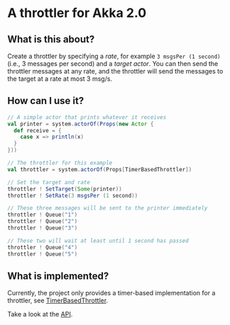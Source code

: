 A throttler for Akka 2.0
========================

What is this about?
--------------------

Create a throttler by specifying a _rate_, for example `3 msgsPer (1 second)` (i.e., 3 messages per second) and a _target actor_. You can then send the throttler messages at any rate, and the throttler will send the messages to the target at a rate at most 3 msg/s.

How can I use it?
-----------------

```scala
// A simple actor that prints whatever it receives
val printer = system.actorOf(Props(new Actor {
  def receive = {
    case x => println(x)
  }
}))

// The throttler for this example
val throttler = system.actorOf(Props[TimerBasedThrottler])

// Set the target and rate
throttler ! SetTarget(Some(printer))
throttler ! SetRate(3 msgsPer (1 second))

// These three messages will be sent to the printer immediately
throttler ! Queue("1")
throttler ! Queue("2")
throttler ! Queue("3")

// These two will wait at least until 1 second has passed
throttler ! Queue("4")
throttler ! Queue("5")
```

What is implemented?
--------------------
Currently, the project only provides a timer-based implementation for a throttler, see [TimerBasedThrottler][2].

Take a look at the [API][3].	

  [1]: http://akka.io/
  [2]: http://hbf.github.com/akka-throttler/doc/api/#akka.util.throttle.TimerBasedThrottler
  [3]: http://hbf.github.com/akka-throttler/doc/api/